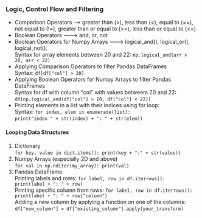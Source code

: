 ### Logic, Control Flow and Filtering
* Comparison Operators --> greater than (>), less than (<), equal to (==), not equal to (!=), greater than or equal to (>=), less than or equal to (<=)
* Boolean Operators ---> and, or, not
* Boolean Operators for Numpy Arrays ---> logical_and(), logical_or(), logical_not().
<br>Syntax for array elements between 20 and 22: `np.logical_and(arr > 20, arr < 22)`
* Applying Comparison Operators to filter Pandas DataFrames
<br> Syntax: `df[df["col"] > 20]`
* Applying Boolean Operators for Numpy Arrays to filter Pandas DataFrames
<br> Syntax for df with column "col" with values betweem 20 and 22: `df[np.logical_and(df["col"] > 20, df["col"] < 22)]`
* Printing elements in a list with their indices using for loop:
<br>Syntax: `for index, elem in enumerate(list):`
<br> `print("index " + str(index) + ": " + str(elem))`

#### Looping Data Structures
1. Dictionary
<br> `for key, value in dict.items(): print(key + ":" + str(value))`
3. Numpy Arrays (especially 2D and above)
<br> `for val in np.nditer(my_array): print(val)`
4. Pandas DataFrame
<br> Printing labels and rows: `for label, row in df.iterrows(): print(label + ": " + row)`
<br> Printing specific column from rows: `for label, row in df.iterrows(): print(label + ": " + row["column")`
<br> Adding a new column by applying a function on one of the columns:
<br> `df["new_column"] = df["existing_column"].apply(your_transform)`

